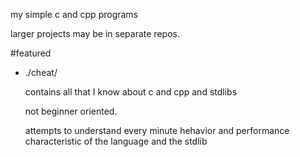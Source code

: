my simple c and cpp programs

larger projects may be in separate repos.

#featured

- ./cheat/

    contains all that I know about c and cpp and stdlibs

    not beginner oriented.

    attempts to understand every minute hehavior and performance
    characteristic of the language and the stdlib
